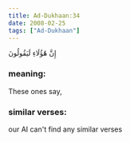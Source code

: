 ```yaml
---
title: Ad-Dukhaan:34
date: 2008-02-25
tags: ["Ad-Dukhaan"]
---
```

إِنَّ هَٰؤُلَاءِ لَيَقُولُونَ
### meaning: 
These ones say,
### similar verses: 

our AI can't find any similar verses




